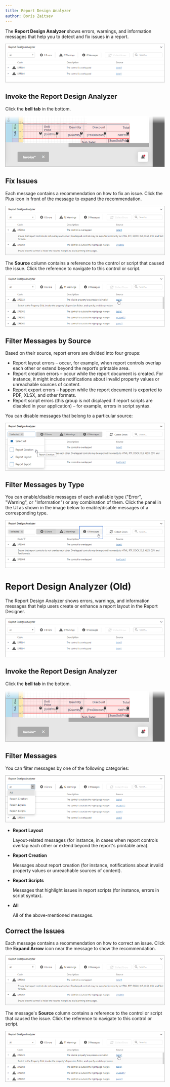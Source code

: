 ```yaml
---
title: Report Design Analyzer
author: Boris Zaitsev
---
```


The **Report Design Analyzer** shows errors, warnings, and information messages that help you to detect and fix issues in a report.

![](../../../../images/eurd-web-report-design-analyzer.png)

## Invoke the Report Design Analyzer

Click the **bell tab** in the bottom.

![](../../../../images/eurd-web-report-design-analyzer-invoke-with-bell.png)

## Fix Issues

Each message contains a recommendation on how to fix an issue. Click the Plus icon in front of the message to expand the recommendation.

![](../../../../images/eurd-web-report-design-analyzer-expand-message.png)

The **Source** column contains a reference to the control or script that caused the issue. Click the reference to navigate to this control or script.

![](../../../../images/eurd-web-report-design-analyzer-navigate-to-control.png)

## Filter Messages by Source

Based on their source, report errors are divided into four groups:

* Report layout errors – occur, for example, when report controls overlap each other or extend beyond the report’s printable area.
* Report creation errors – occur while the report document is created. For instance, it might include notifications about invalid property values or unreachable sources of content.
* Report export errors – happen while the report document is exported to PDF, XLSX, and other formats.
* Report script errors (this group is not displayed if report scripts are disabled in your application) – for example, errors in script syntax.

You can disable messages that belong to a particular source:

![](../../../../images/enable-disable-messages-belonging-to-error-source.png)

## Filter Messages by Type

You can enable/disable messages of each available type ("Error", "Warning", or "Information") or any combination of them. Click the panel in the UI as shown in the image below to enable/disable messages of a corresponding type.

![](../../../../images/enable-disable-messages-of-some-error-type.png)

# Report Design Analyzer (Old)

The Report Design Analyzer shows errors, warnings, and information messages that help users create or enhance a report layout in the Report Designer.

![](../../../../images/eurd-web-report-design-analyzer.png)

## Invoke the Report Design Analyzer

Click the **bell tab** in the bottom.

![](../../../../images/eurd-web-report-design-analyzer-invoke-with-bell.png)

## Filter Messages

You can filter messages by one of the following categories:

![](../../../../images/eurd-web-report-design-analyzer-filter-messages.png)

* **Report Layout**

    Layout-related messages (for instance, in cases when report controls overlap each other or extend beyond the report's printable area).

* **Report Creation**

    Messages about report creation (for instance, notifications about invalid property values or unreachable sources of content).

* **Report Scripts**

    Messages that highlight issues in report scripts (for instance, errors in script syntax).

* **All**

    All of the above-mentioned messages.

## Correct the Issues

Each message contains a recommendation on how to correct an issue. Click the **Expand Arrow** icon near the message to show the recommendation.

![](../../../../images/eurd-web-report-design-analyzer-expand-message.png)

The message's **Source** column contains a reference to the control or script that caused the issue. Click the reference to navigate to this control or script.

![](../../../../images/eurd-web-report-design-analyzer-navigate-to-control.png)
